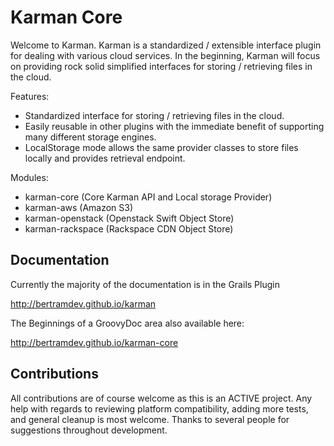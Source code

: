 Karman Core
=============

Welcome to Karman. Karman is a standardized / extensible interface plugin for dealing with various cloud services.
In the beginning, Karman will focus on providing rock solid simplified interfaces for storing / retrieving files in the cloud.

Features:

* Standardized interface for storing / retrieving files in the cloud.
* Easily reusable in other plugins with the immediate benefit of supporting many different storage engines.
* LocalStorage mode allows the same provider classes to store files locally and provides retrieval endpoint.

Modules:

* karman-core (Core Karman API and Local storage Provider)
* karman-aws (Amazon S3)
* karman-openstack (Openstack Swift Object Store)
* karman-rackspace (Rackspace CDN Object Store)


Documentation
-------------

Currently the majority of the documentation is in the Grails Plugin

http://bertramdev.github.io/karman

The Beginnings of a GroovyDoc area also available here:

http://bertramdev.github.io/karman-core


Contributions
-------------
All contributions are of course welcome as this is an ACTIVE project. Any help with regards to reviewing platform compatibility, adding more tests, and general cleanup is most welcome.
Thanks to several people for suggestions throughout development.
